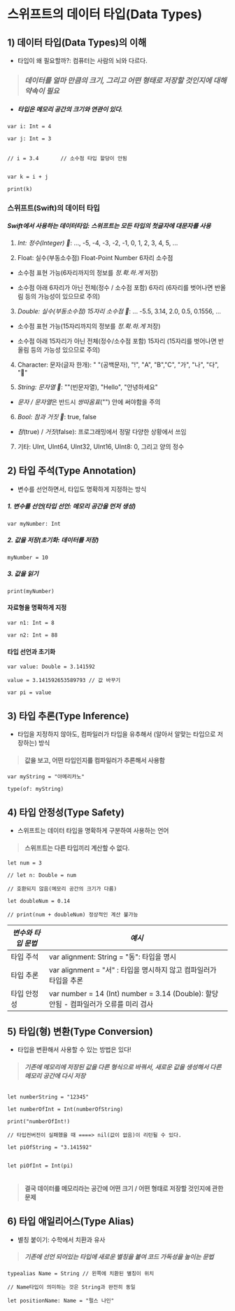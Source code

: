 # 스위프트의 데이터 타입(Data Types)

## 1) 데이터 타입(Data Types)의 이해

- 타입이 왜 필요할까?: 컴퓨터는 사람의 뇌와 다르다.

> ### _데이터를 얼마 만큼의 크기, 그리고 어떤 형태로 저장할 것인지에 대해 약속이 필요_

- ##### 타입은 메모리 공간의 크기와 연관이 있다.

```
var i: Int = 4

var j: Int = 3


// i = 3.4       // 소수점 타입 할당이 안됨


var k = i + j

print(k)

```

### 스위프트(Swift)의 데이터 타입

#### _Swift에서 사용하는 데이터타입: 스위프트는 모든 타입의 첫글자에 대문자를 사용_

1. _Int: 정수(Integer) 🔸_: ..., -5, -4, -3, -2, -1, 0, 1, 2, 3, 4, 5, ...

2. Float: 실수(부동소수점) Float-Point Number 6자리 소수점

- 소수점 표현 가능(6자리까지의 정보를 _정.확.하.게_ 저장)

- 소수점 아래 6자리가 아닌 전체(정수 / 소수점 포함) 6자리 (6자리를 벗어나면 반올림 등의 가능성이 있으므로 주의)

3. _Double: 실수(부동소수점) 15자리 소수점 🔸_: ... -5.5, 3.14, 2.0, 0.5, 0.1556, ...

- 소수점 표현 가능(15자리까지의 정보를 _정.확.하.게_ 저장)

- 소수점 아래 15자리가 아닌 전체(정수/소수점 포함) 15자리 (15자리를 벗어나면 반올림 등의 가능성 있으므로 주의)

4. Character: 문자(글자 한개): " "(공백문자), "!", "A", "B","C", "가", "나", "다", "🎃"

5. _String: 문자열 🔸_: ""(빈문자열), "Hello", "안녕하세요"

- *문자 / 문자열*은 반드시 _쌍따옴표_("") 안에 써야함을 주의

6. _Bool: 참과 거짓 🔸_: true, false

- _참_(true) / _거짓_(false): 프로그래밍에서 정말 다양한 상황에서 쓰임

7. 기타: UInt, UInt64, UInt32, UInt16, UInt8: 0, 그리고 양의 정수

## 2) 타입 주석(Type Annotation)

- 변수를 선언하면서, 타입도 명확하게 지정하는 방식

##### 1. 변수를 선언(타입 선언: 메모리 공간을 먼저 생성)

```
var myNumber: Int

```

##### 2. 값을 저장(초기화: 데이터를 저장)

```
myNumber = 10

```

##### 3. 값을 읽기

```
print(myNumber)

```

#### 자료형을 명확하게 지정

```
var n1: Int = 8

var n2: Int = 88

```

#### 타입 선언과 초기화

```
var value: Double = 3.141592

value = 3.141592653589793 // 값 바꾸기

var pi = value

```

## 3) 타입 추론(Type Inference)

- 타입을 지정하지 않아도, 컴파일러가 타입을 유추해서 (알아서 알맞는 타입으로 저장하는) 방식

> #### 값을 보고, 어떤 타입인지를 컴파일러가 추론해서 사용함

```
var myString = "아메리카노"

type(of: myString)

```

## 4) 타입 안정성(Type Safety)

- 스위프트는 데이터 타입을 명확하게 구분하여 사용하는 언어

> #### 스위프트는 다른 타입끼리 계산할 수 없다.

```
let num = 3

// let n: Double = num

// 호환되지 않음(메모리 공간의 크기가 다름)

let doubleNum = 0.14

// print(num + doubleNum) 정상적인 계산 불가능

```

| _변수와 타입 문법_ | _예시_                                                                                |
| ------------------ | ------------------------------------------------------------------------------------- |
| 타입 주석          | var alignment: String = "동": 타입을 명시                                             |
| 타입 추론          | var alignment = "서" : 타입을 명시하지 않고 컴파일러가 타입을 추론                    |
| 타입 안정성        | var number = 14 (Int) number = 3.14 (Double): 할당 안됨 - 컴파일러가 오류를 미리 검사 |

## 5) 타입(형) 변환(Type Conversion)

- 타입을 변환해서 사용할 수 있는 방법은 있다!

> #### _기존에 메모리에 저장된 값을 다른 형식으로 바꿔서, 새로운 값을 생성해서 다른 메모리 공간에 다시 저장_

```

let numberString = "12345"

let numberOfInt = Int(numberOfString)

print("numberOfInt!)

// 타입컨버전이 실패했을 때 ====> nil(값이 없음)이 리턴될 수 있다.

let piOfString = "3.141592"


let piOfInt = Int(pi)


```

> #### 결국 데이터를 메모리라는 공간에 어떤 크기 / 어떤 형태로 저장할 것인지에 관한 문제

## 6) 타입 애일리어스(Type Alias)

- 별칭 붙이기: 수학에서 치환과 유사

> #### _기존에 선언 되어있는 타입에 새로운 별칭을 붙여 코드 가독성을 높이는 문법_

```
typealias Name = String // 왼쪽에 치환된 별칭이 위치

// Name타입이 의미하는 것은 String과 완전히 동일

let positionName: Name = "펄스 나인"


```
